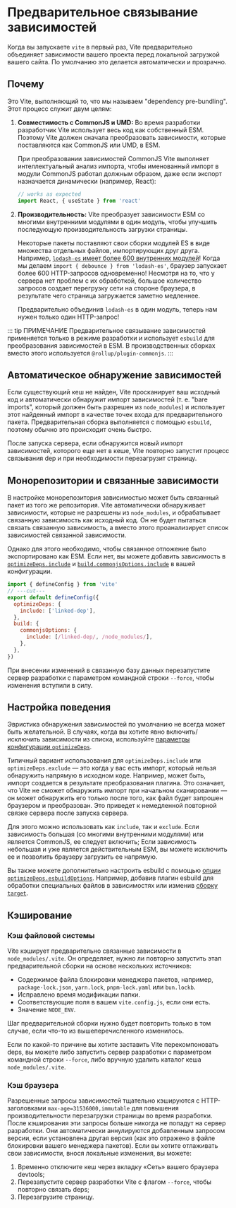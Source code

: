 # Предварительное связывание зависимостей

Когда вы запускаете `vite` в первый раз, Vite предварительно объединяет зависимости вашего проекта перед локальной загрузкой вашего сайта. По умолчанию это делается автоматически и прозрачно.

## Почему

Это Vite, выполняющий то, что мы называем "dependency pre-bundling". Этот процесс служит двум целям:

1. **Совместимость с CommonJS и UMD:** Во время разработки разработчик Vite использует весь код как собственный ESM. Поэтому Vite должен сначала преобразовать зависимости, которые поставляются как CommonJS или UMD, в ESM.

   При преобразовании зависимостей CommonJS Vite выполняет интеллектуальный анализ импорта, чтобы именованный импорт в модули CommonJS работал должным образом, даже если экспорт назначается динамически (например, React):

   ```js
   // works as expected
   import React, { useState } from 'react'
   ```

2. **Производительность:** Vite преобразует зависимости ESM со многими внутренними модулями в один модуль, чтобы улучшить последующую производительность загрузки страницы.

   Некоторые пакеты поставляют свои сборки модулей ES в виде множества отдельных файлов, импортирующих друг друга. Например, [`lodash-es` имеет более 600 внутренних модулей](https://unpkg.com/browse/lodash-es/)! Когда мы делаем `import { debounce } from 'lodash-es'`, браузер запускает более 600 HTTP-запросов одновременно! Несмотря на то, что у сервера нет проблем с их обработкой, большое количество запросов создает перегрузку сети на стороне браузера, в результате чего страница загружается заметно медленнее.

   Предварительно объединив `lodash-es` в один модуль, теперь нам нужен только один HTTP-запрос!

::: tip ПРИМЕЧАНИЕ
Предварительное связывание зависимостей применяется только в режиме разработки и использует `esbuild` для преобразования зависимостей в ESM. В производственных сборках вместо этого используется `@rollup/plugin-commonjs`.
:::

## Автоматическое обнаружение зависимостей

Если существующий кеш не найден, Vite просканирует ваш исходный код и автоматически обнаружит импорт зависимостей (т. е. "bare imports", который должен быть разрешен из `node_modules`) и использует этот найденный импорт в качестве точек входа для предварительного пакета. Предварительная сборка выполняется с помощью `esbuild`, поэтому обычно это происходит очень быстро.

После запуска сервера, если обнаружится новый импорт зависимостей, которого еще нет в кеше, Vite повторно запустит процесс связывания dep и при необходимости перезагрузит страницу.

## Монорепозитории и связанные зависимости

В настройке монорепозитория зависимостью может быть связанный пакет из того же репозитория. Vite автоматически обнаруживает зависимости, которые не разрешены из `node_modules`, и обрабатывает связанную зависимость как исходный код. Он не будет пытаться связать связанную зависимость, а вместо этого проанализирует список зависимостей связанной зависимости.

Однако для этого необходимо, чтобы связанное отложение было экспортировано как ESM. Если нет, вы можете добавить зависимость в [`optimizeDeps.include`](/config/dep-optimization-options.md#optimizedeps-include) и [`build.commonjsOptions.include`](/config/build-options.md#build-commonjsoptions) в вашей конфигурации.

```js twoslash [vite.config.js]
import { defineConfig } from 'vite'
// ---cut---
export default defineConfig({
  optimizeDeps: {
    include: ['linked-dep'],
  },
  build: {
    commonjsOptions: {
      include: [/linked-dep/, /node_modules/],
    },
  },
})
```

При внесении изменений в связанную базу данных перезапустите сервер разработки с параметром командной строки `--force`, чтобы изменения вступили в силу.

## Настройка поведения

Эвристика обнаружения зависимостей по умолчанию не всегда может быть желательной. В случаях, когда вы хотите явно включить/исключить зависимости из списка, используйте [параметры конфигурации `optimizeDeps`](/config/dep-optimization-options.md).

Типичный вариант использования для `optimizeDeps.include` или `optimizeDeps.exclude` — это когда у вас есть импорт, который нельзя обнаружить напрямую в исходном коде. Например, может быть, импорт создается в результате преобразования плагина. Это означает, что Vite не сможет обнаружить импорт при начальном сканировании — он может обнаружить его только после того, как файл будет запрошен браузером и преобразован. Это приведет к немедленной повторной связке сервера после запуска сервера.

Для этого можно использовать как `include`, так и `exclude`. Если зависимость большая (со многими внутренними модулями) или является CommonJS, ее следует включить; Если зависимость небольшая и уже является действительным ESM, вы можете исключить ее и позволить браузеру загрузить ее напрямую.

Вы также можете дополнительно настроить esbuild с помощью [опции `optimizeDeps.esbuildOptions`](/config/dep-optimization-options.md#optimizedeps-esbuildoptions). Например, добавив плагин esbuild для обработки специальных файлов в зависимостях или изменив [сборку `target`](https://esbuild.github.io/api/#target).

## Кэширование

### Кэш файловой системы

Vite кэширует предварительно связанные зависимости в `node_modules/.vite`. Он определяет, нужно ли повторно запустить этап предварительной сборки на основе нескольких источников:

- Содержимое файла блокировки менеджера пакетов, например, `package-lock.json`, `yarn.lock`, `pnpm-lock.yaml` или `bun.lockb`.
- Исправлено время модификации папки.
- Соответствующие поля в вашем `vite.config.js`, если они есть.
- Значение `NODE_ENV`.

Шаг предварительной сборки нужно будет повторить только в том случае, если что-то из вышеперечисленного изменилось.

Если по какой-то причине вы хотите заставить Vite перекомпоновать deps, вы можете либо запустить сервер разработки с параметром командной строки `--force`, либо вручную удалить каталог кеша `node_modules/.vite`.

### Кэш браузера

Разрешенные запросы зависимостей тщательно кэшируются с HTTP-заголовками `max-age=31536000,immutable` для повышения производительности перезагрузки страницы во время разработки. После кэширования эти запросы больше никогда не попадут на сервер разработки. Они автоматически аннулируются добавленным запросом версии, если установлена другая версия (как это отражено в файле блокировки вашего менеджера пакетов). Если вы хотите отлаживать свои зависимости, внося локальные изменения, вы можете:

1. Временно отключите кеш через вкладку «Сеть» вашего браузера devtools;
2. Перезапустите сервер разработки Vite с флагом `--force`, чтобы повторно связать deps;
3. Перезагрузите страницу.
